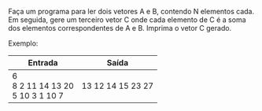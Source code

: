Faça um programa para ler dois vetores A e B, contendo N elementos cada. Em seguida, gere um terceiro vetor C onde 
cada elemento de C é a soma dos elementos correspondentes de A e B. Imprima o vetor C gerado.

Exemplo:

| Entrada                               | Saída             |
|---------------------------------------|-------------------|
| 6<br>8 2 11 14 13 20<br>5 10 3 1 10 7 | 13 12 14 15 23 27 |
